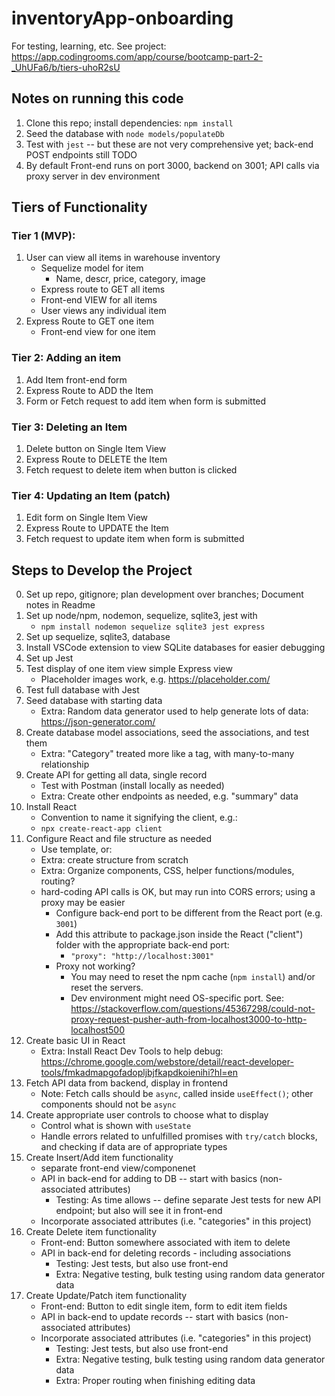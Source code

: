 # inventoryApp-onboarding
For testing, learning, etc.  See project: https://app.codingrooms.com/app/course/bootcamp-part-2-_UhUFa6/b/tiers-uhoR2sU

## Notes on running this code

1. Clone this repo; install dependencies: ``npm install``
2. Seed the database with ``node models/populateDb``
3. Test with ``jest`` -- but these are not very comprehensive yet; back-end POST endpoints still TODO
4. By default Front-end runs on port 3000, backend on 3001; API calls via proxy server in dev environment

## Tiers of Functionality

### Tier 1 (MVP): 
1. User can view all items in warehouse inventory
    * Sequelize model for item
        * Name, descr, price, category, image
    * Express route to GET all items
    * Front-end VIEW for all items
    * User views any individual item
2. Express Route to GET one item
    * Front-end view for one item

### Tier 2: Adding an item
1. Add Item front-end form
2. Express Route to ADD the Item
3. Form or Fetch request to add item when form is submitted

### Tier 3: Deleting an Item
1. Delete button on Single Item View
2. Express Route to DELETE the Item
3. Fetch request to delete item when button is clicked

### Tier 4: Updating an Item (patch)
1. Edit form on Single Item View
2. Express Route to UPDATE the Item
3. Fetch request to update item when form is submitted

## Steps to Develop the Project
0. Set up repo, gitignore; plan development over branches; Document notes in Readme
1. Set up node/npm, nodemon, sequelize, sqlite3, jest with
    * ``npm install nodemon sequelize sqlite3 jest express``
2. Set up sequelize, sqlite3, database
3. Install VSCode extension to view SQLite databases for easier debugging
4. Set up Jest
5. Test display of one item view simple Express view
    * Placeholder images work, e.g. https://placeholder.com/
6. Test full database with Jest
7. Seed database with starting data
    * Extra: Random data generator used to help generate lots of data: https://json-generator.com/
8. Create database model associations, seed the associations, and test them
    * Extra: "Category" treated more like a tag, with many-to-many relationship
9. Create API for getting all data, single record
    * Test with Postman (install locally as needed)
    * Extra: Create other endpoints as needed, e.g. "summary" data
10. Install React
    * Convention to name it signifying the client, e.g.:
    * ``npx create-react-app client``
11. Configure React and file structure as needed
    * Use template, or:
    * Extra: create structure from scratch
    * Extra: Organize components, CSS, helper functions/modules, routing?
    * hard-coding API calls is OK, but may run into CORS errors; using a proxy may be easier
        * Configure back-end port to be different from the React port (e.g. ``3001``)
        * Add this attribute to package.json inside the React ("client") folder with the appropriate back-end port: 
            * ``"proxy": "http://localhost:3001"``
        * Proxy not working? 
            * You may need to reset the npm cache (``npm install``) and/or reset the servers.
            * Dev environment might need OS-specific port. See: https://stackoverflow.com/questions/45367298/could-not-proxy-request-pusher-auth-from-localhost3000-to-http-localhost500
12. Create basic UI in React
    * Extra: Install React Dev Tools to help debug: https://chrome.google.com/webstore/detail/react-developer-tools/fmkadmapgofadopljbjfkapdkoienihi?hl=en
13. Fetch API data from backend, display in frontend
    * Note: Fetch calls should be ``async``, called inside ``useEffect()``; other components should not be ``async``
14. Create appropriate user controls to choose what to display
    * Control what is shown with ``useState``
    * Handle errors related to unfulfilled promises with ``try/catch`` blocks, and checking if data are of appropriate types
15. Create Insert/Add item functionality
    * separate front-end view/componenet
    * API in back-end for adding to DB -- start with basics (non-associated attributes)
        * Testing: As time allows -- define separate Jest tests for new API endpoint; but also will see it in front-end
    * Incorporate associated attributes (i.e. "categories" in this project)
16. Create Delete item functionality
    * Front-end: Button somewhere associated with item to delete
    * API in back-end for deleting records - including associations
        * Testing: Jest tests, but also use front-end
        * Extra:  Negative testing, bulk testing using random data generator data
17. Create Update/Patch item functionality
    * Front-end: Button to edit single item, form to edit item fields
    * API in back-end to update records -- start with basics (non-associated attributes)
    * Incorporate associated attributes (i.e. "categories" in this project)
        * Testing: Jest tests, but also use front-end
        * Extra:  Negative testing, bulk testing using random data generator data
        * Extra: Proper routing when finishing editing data
